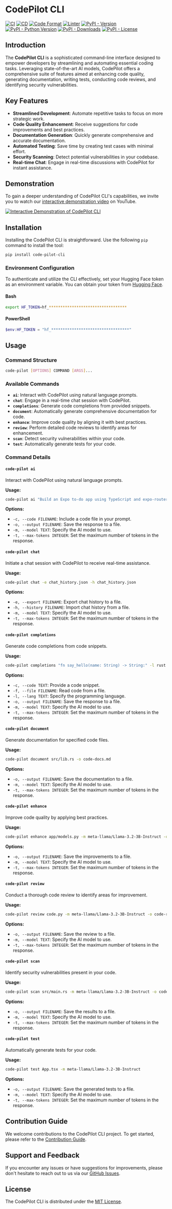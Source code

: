 # CodePilot CLI

[![CI](https://github.com/youzarsiph/code-pilot-cli/actions/workflows/ci.yml/badge.svg)](https://github.com/youzarsiph/code-pilot-cli/actions/workflows/ci.yml)
[![CD](https://github.com/youzarsiph/code-pilot-cli/actions/workflows/cd.yml/badge.svg)](https://github.com/youzarsiph/code-pilot-cli/actions/workflows/cd.yml)
[![Code Format](https://github.com/youzarsiph/code-pilot-cli/actions/workflows/black.yml/badge.svg)](https://github.com/youzarsiph/code-pilot-cli/actions/workflows/black.yml)
[![Linter](https://github.com/youzarsiph/code-pilot-cli/actions/workflows/ruff.yml/badge.svg)](https://github.com/youzarsiph/code-pilot-cli/actions/workflows/ruff.yml)
[![PyPI - Version](https://img.shields.io/pypi/v/code-pilot-cli?logo=pypi&logoColor=white)](https://pypi.org/project/code-pilot-cli/)
[![PyPI - Python Version](https://img.shields.io/pypi/pyversions/code-pilot-cli?logo=python&logoColor=white)](https://pypi.org/project/code-pilot-cli/)
[![PyPI - Downloads](https://img.shields.io/pypi/dm/code-pilot-cli?logo=pypi&logoColor=white)](https://pypi.org/project/code-pilot-cli/)
[![PyPI - License](https://img.shields.io/pypi/l/code-pilot-cli?logo=pypi&logoColor=white)](https://pypi.org/project/code-pilot-cli/)

## Introduction

The **CodePilot CLI** is a sophisticated command-line interface designed to empower developers by streamlining and automating essential coding tasks. Leveraging state-of-the-art AI models, CodePilot offers a comprehensive suite of features aimed at enhancing code quality, generating documentation, writing tests, conducting code reviews, and identifying security vulnerabilities.

## Key Features

- **Streamlined Development**: Automate repetitive tasks to focus on more strategic work.
- **Code Quality Enhancement**: Receive suggestions for code improvements and best practices.
- **Documentation Generation**: Quickly generate comprehensive and accurate documentation.
- **Automated Testing**: Save time by creating test cases with minimal effort.
- **Security Scanning**: Detect potential vulnerabilities in your codebase.
- **Real-time Chat**: Engage in real-time discussions with CodePilot for instant assistance.

## Demonstration

To gain a deeper understanding of CodePilot CLI's capabilities, we invite you to watch our [interactive demonstration video](https://youtu.be/XdwqzXIJ_qc) on YouTube.

[![Interactive Demonstration of CodePilot CLI](https://img.youtube.com/vi/XdwqzXIJ_qc/maxresdefault.jpg)](https://youtu.be/XdwqzXIJ_qc)

## Installation

Installing the CodePilot CLI is straightforward. Use the following `pip` command to install the tool:

```bash
pip install code-pilot-cli
```

### Environment Configuration

To authenticate and utilize the CLI effectively, set your Hugging Face token as an environment variable. You can obtain your token from [Hugging Face](https://huggingface.co/settings/tokens).

#### Bash

```bash
export HF_TOKEN=hf_**********************************
```

#### PowerShell

```powershell
$env:HF_TOKEN = "hf_**********************************"
```

## Usage

### Command Structure

```bash
code-pilot [OPTIONS] COMMAND [ARGS]...
```

### Available Commands

- **`ai`**: Interact with CodePilot using natural language prompts.
- **`chat`**: Engage in a real-time chat session with CodePilot.
- **`completions`**: Generate code completions from provided snippets.
- **`document`**: Automatically generate comprehensive documentation for code.
- **`enhance`**: Improve code quality by aligning it with best practices.
- **`review`**: Perform detailed code reviews to identify areas for enhancement.
- **`scan`**: Detect security vulnerabilities within your code.
- **`test`**: Automatically generate tests for your code.

### Command Details

#### `code-pilot ai`

Interact with CodePilot using natural language prompts.

**Usage:**

```bash
code-pilot ai "Build an Expo to-do app using TypeScript and expo-router" -o response.md
```

**Options:**

- `-c, --code FILENAME`: Include a code file in your prompt.
- `-o, --output FILENAME`: Save the response to a file.
- `-m, --model TEXT`: Specify the AI model to use.
- `-t, --max-tokens INTEGER`: Set the maximum number of tokens in the response.

#### `code-pilot chat`

Initiate a chat session with CodePilot to receive real-time assistance.

**Usage:**

```bash
code-pilot chat -e chat_history.json -h chat_history.json
```

**Options:**

- `-e, --export FILENAME`: Export chat history to a file.
- `-h, --history FILENAME`: Import chat history from a file.
- `-m, --model TEXT`: Specify the AI model to use.
- `-t, --max-tokens INTEGER`: Set the maximum number of tokens in the response.

#### `code-pilot completions`

Generate code completions from code snippets.

**Usage:**

```bash
code-pilot completions "fn say_hello(name: String) -> String:" -l rust -o code-completions.md
```

**Options:**

- `-c, --code TEXT`: Provide a code snippet.
- `-f, --file FILENAME`: Read code from a file.
- `-l, --lang TEXT`: Specify the programming language.
- `-o, --output FILENAME`: Save the response to a file.
- `-m, --model TEXT`: Specify the AI model to use.
- `-t, --max-tokens INTEGER`: Set the maximum number of tokens in the response.

#### `code-pilot document`

Generate documentation for specified code files.

**Usage:**

```bash
code-pilot document src/lib.rs -o code-docs.md
```

**Options:**

- `-o, --output FILENAME`: Save the documentation to a file.
- `-m, --model TEXT`: Specify the AI model to use.
- `-t, --max-tokens INTEGER`: Set the maximum number of tokens in the response.

#### `code-pilot enhance`

Improve code quality by applying best practices.

**Usage:**

```bash
code-pilot enhance app/models.py -m meta-llama/Llama-3.2-3B-Instruct -o enhancements.md
```

**Options:**

- `-o, --output FILENAME`: Save the improvements to a file.
- `-m, --model TEXT`: Specify the AI model to use.
- `-t, --max-tokens INTEGER`: Set the maximum number of tokens in the response.

#### `code-pilot review`

Conduct a thorough code review to identify areas for improvement.

**Usage:**

```bash
code-pilot review code.py -m meta-llama/Llama-3.2-3B-Instruct -o code-review.md
```

**Options:**

- `-o, --output FILENAME`: Save the review to a file.
- `-m, --model TEXT`: Specify the AI model to use.
- `-t, --max-tokens INTEGER`: Set the maximum number of tokens in the response.

#### `code-pilot scan`

Identify security vulnerabilities present in your code.

**Usage:**

```bash
code-pilot scan src/main.rs -m meta-llama/Llama-3.2-3B-Instruct -o code-scan.md
```

**Options:**

- `-o, --output FILENAME`: Save the results to a file.
- `-m, --model TEXT`: Specify the AI model to use.
- `-t, --max-tokens INTEGER`: Set the maximum number of tokens in the response.

#### `code-pilot test`

Automatically generate tests for your code.

**Usage:**

```bash
code-pilot test App.tsx -m meta-llama/Llama-3.2-3B-Instruct
```

**Options:**

- `-o, --output FILENAME`: Save the generated tests to a file.
- `-m, --model TEXT`: Specify the AI model to use.
- `-t, --max-tokens INTEGER`: Set the maximum number of tokens in the response.

## Contribution Guide

We welcome contributions to the CodePilot CLI project. To get started, please refer to the [Contribution Guide](CONTRIBUTING.md).

## Support and Feedback

If you encounter any issues or have suggestions for improvements, please don't hesitate to reach out to us via our [GitHub Issues](https://github.com/youzarsiph/code-pilot-cli/issues).

## License

The CodePilot CLI is distributed under the [MIT License](LICENSE).
